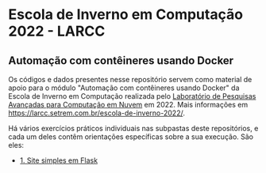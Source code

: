 # Escola de Inverno em Computação 2022 - LARCC
## Automação com contêineres usando Docker

Os códigos e dados presentes nesse repositório servem como material de apoio para o módulo "Automação com contêineres usando Docker" da Escola de Inverno em Computação realizada pelo [Laboratório de Pesquisas Avançadas para Computação em Nuvem](https://larcc.setrem.com.br/) em 2022. Mais informações em https://larcc.setrem.com.br/escola-de-inverno-2022/.

Há vários exercícios práticos individuais nas subpastas deste repositórios, e cada um deles contêm orientações específicas sobre a sua execução. São eles:

- [1. Site simples em Flask](1.site-flask/)
